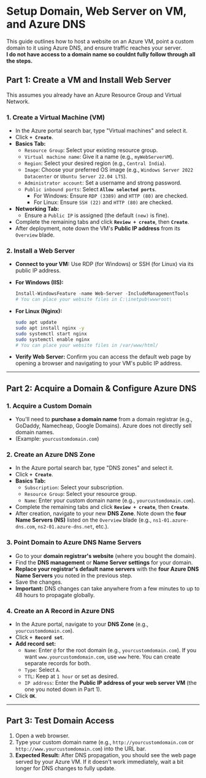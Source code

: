 # Setup Domain, Web Server on VM, and Azure DNS
This guide outlines how to host a website on an Azure VM, point a custom domain to it using Azure DNS, and ensure traffic reaches your server.  
**I do not have access to a domain name so couldnt fully follow through all the steps.**

## Part 1: Create a VM and Install Web Server

This assumes you already have an Azure Resource Group and Virtual Network.

### 1. Create a Virtual Machine (VM)

* In the Azure portal search bar, type "Virtual machines" and select it.
* Click **`+ Create`**.
* **Basics Tab:**
    * `Resource Group`: Select your existing resource group.
    * `Virtual machine name`: Give it a name (e.g., `myWebServerVM`).
    * `Region`: Select your desired region (e.g., `Central India`).
    * `Image`: Choose your preferred OS image (e.g., `Windows Server 2022 Datacenter` or `Ubuntu Server 22.04 LTS`).
    * `Administrator account`: Set a username and strong password.
    * `Public inbound ports`: Select **`Allow selected ports`**.
        * For Windows: Ensure `RDP (3389)` and `HTTP (80)` are checked.
        * For Linux: Ensure `SSH (22)` and `HTTP (80)` are checked.
* **Networking Tab:**
    * Ensure a `Public IP` is assigned (the default `(new)` is fine).
* Complete the remaining tabs and click **`Review + create`**, then **`Create`**.
* After deployment, note down the VM's **Public IP address** from its `Overview` blade.

### 2. Install a Web Server

* **Connect to your VM:** Use RDP (for Windows) or SSH (for Linux) via its public IP address.

* **For Windows (IIS):**
    ```powershell
    Install-WindowsFeature -name Web-Server -IncludeManagementTools
    # You can place your website files in C:\inetpub\wwwroot\
    ```

* **For Linux (Nginx):**
    ```bash
    sudo apt update
    sudo apt install nginx -y
    sudo systemctl start nginx
    sudo systemctl enable nginx
    # You can place your website files in /var/www/html/
    ```

* **Verify Web Server:** Confirm you can access the default web page by opening a browser and navigating to your VM's public IP address.

---

## Part 2: Acquire a Domain & Configure Azure DNS

### 1. Acquire a Custom Domain

* You'll need to **purchase a domain name** from a domain registrar (e.g., GoDaddy, Namecheap, Google Domains). Azure does not directly sell domain names.
* (Example: `yourcustomdomain.com`)

### 2. Create an Azure DNS Zone

* In the Azure portal search bar, type "DNS zones" and select it.
* Click **`+ Create`**.
* **Basics Tab:**
    * `Subscription`: Select your subscription.
    * `Resource Group`: Select your resource group.
    * `Name`: Enter your custom domain name (e.g., `yourcustomdomain.com`).
* Complete the remaining tabs and click **`Review + create`**, then **`Create`**.
* After creation, navigate to your new **DNS Zone**. Note down the **four Name Servers (NS)** listed on the `Overview` blade (e.g., `ns1-01.azure-dns.com`, `ns2-01.azure-dns.net`, etc.).

### 3. Point Domain to Azure DNS Name Servers

* Go to your **domain registrar's website** (where you bought the domain).
* Find the **DNS management** or **Name Server settings** for your domain.
* **Replace your registrar's default name servers** with the **four Azure DNS Name Servers** you noted in the previous step.
* Save the changes.
* **Important:** DNS changes can take anywhere from a few minutes to up to 48 hours to propagate globally.

### 4. Create an A Record in Azure DNS

* In the Azure portal, navigate to your **DNS Zone** (e.g., `yourcustomdomain.com`).
* Click **`+ Record set`**.
* **Add record set:**
    * `Name`: Enter `@` for the root domain (e.g., `yourcustomdomain.com`). If you want `www.yourcustomdomain.com`, use `www` here. You can create separate records for both.
    * `Type`: Select `A`.
    * `TTL`: Keep at `1 hour` or set as desired.
    * `IP address`: Enter the **Public IP address of your web server VM** (the one you noted down in Part 1).
* Click **`OK`**.

---

## Part 3: Test Domain Access

1.  Open a web browser.
2.  Type your custom domain name (e.g., `http://yourcustomdomain.com` or `http://www.yourcustomdomain.com`) into the URL bar.
3.  **Expected Result:** After DNS propagation, you should see the web page served by your Azure VM. If it doesn't work immediately, wait a bit longer for DNS changes to fully update.
